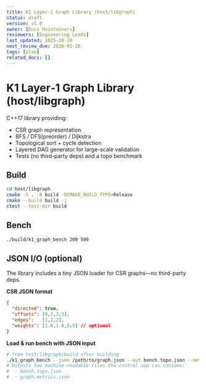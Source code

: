 ```yaml
---
title: K1 Layer‑1 Graph Library (host/libgraph)
status: draft
version: v1.0
owner: [Docs Maintainers]
reviewers: [Engineering Leads]
last_updated: 2025-10-28
next_review_due: 2026-01-26
tags: [plan]
related_docs: []
---
```

# K1 Layer‑1 Graph Library (host/libgraph)

C++17 library providing:
- CSR graph representation
- BFS / DFS(preorder) / Dijkstra
- Topological sort + cycle detection
- Layered DAG generator for large-scale validation
- Tests (no third-party deps) and a topo benchmark

## Build
```bash
cd host/libgraph
cmake -S . -B build -DCMAKE_BUILD_TYPE=Release
cmake --build build -j
ctest --test-dir build
```

## Bench
```bash
./build/k1_graph_bench 200 500
```


## JSON I/O (optional)
The library includes a tiny JSON loader for CSR graphs—no third-party deps.

**CSR JSON format**
```json
{
  "directed": true,
  "offsets": [0,2,3,3],
  "edges":   [1,2,2],
  "weights": [1.0,1.0,0.5] // optional
}
```

**Load & run bench with JSON input**
```bash
# from host/libgraph/build after building
./k1_graph_bench --json /path/to/graph.json --out bench.topo.json --metrics graph.metrics.json
# Outputs two machine-readable files the control app can consume:
#  - bench.topo.json
#  - graph.metrics.json
```
